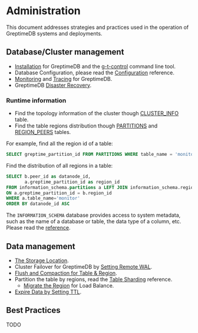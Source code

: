 # Administration

This document addresses strategies and practices used in the operation of GreptimeDB systems and deployments.

## Database/Cluster management

* [Installation](/getting-started/installation/overview.md) for GreptimeDB and the [g-t-control](/reference/gtctl.md) command line tool.
* Database Configuration, please read the [Configuration](./configuration.md) reference.
* [Monitoring](./monitoring.md) and [Tracing](./tracing.md) for GreptimeDB.
* GreptimeDB [Disaster Recovery](./disaster-recovery/overview.md).

### Runtime information

* Find the topology information of the cluster though [CLUSTER_INFO](/reference/sql/information-schema/cluster-info.md) table.
* Find the table regions distribution though [PARTITIONS](/reference/sql/information-schema/partitions.md) and [REGION_PEERS](/reference/sql/information-schema/region-peers.md) tables.

For example, find all the region id of a table:

```sql
SELECT greptime_partition_id FROM PARTITIONS WHERE table_name = 'monitor'
```

Find the distribution of all regions in a table:

```sql
SELECT b.peer_id as datanode_id,
       a.greptime_partition_id as region_id
FROM information_schema.partitions a LEFT JOIN information_schema.region_peers b
ON a.greptime_partition_id = b.region_id
WHERE a.table_name='monitor'
ORDER BY datanode_id ASC
```

The `INFORMATION_SCHEMA` database provides access to system metadata, such as the name of a database or table, the data type of a column, etc. Please read the [reference](/reference/sql/information-schema/overview.md).

## Data management

* [The Storage Location](/user-guide/concepts/storage-location.md).
* Cluster Failover for GreptimeDB by [Setting Remote WAL](./remote-wal/quick-start.md).
* [Flush and Compaction for Table & Region](/reference/sql/functions.md#admin-functions).
* Partition the table by regions, read the [Table Sharding](/contributor-guide/frontend/table-sharding.md) reference.
  * [Migrate the Region](./region-migration.md) for Load Balance.
* [Expire Data by Setting TTL](/user-guide/concepts/features-that-you-concern#can-i-set-ttl-or-retention-policy-for-different-tables-or-measurements).

## Best Practices

TODO